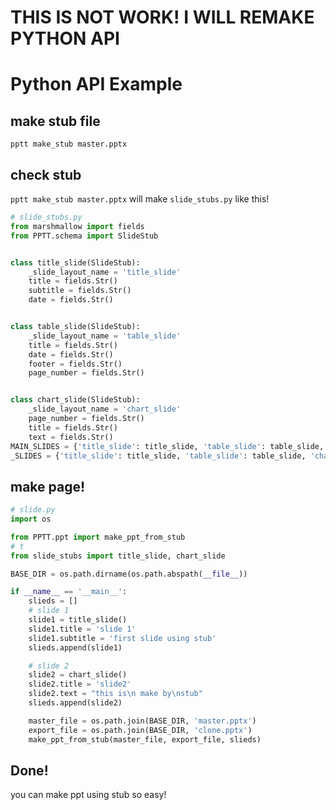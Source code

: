 # THIS IS NOT WORK! I WILL REMAKE PYTHON API

# Python API Example

## make stub file
```shell script
pptt make_stub master.pptx
```
## check stub
`pptt make_stub master.pptx` will make `slide_stubs.py` like this!
```python
# slide_stubs.py
from marshmallow import fields
from PPTT.schema import SlideStub


class title_slide(SlideStub):
    _slide_layout_name = 'title_slide'
    title = fields.Str()
    subtitle = fields.Str()
    date = fields.Str()


class table_slide(SlideStub):
    _slide_layout_name = 'table_slide'
    title = fields.Str()
    date = fields.Str()
    footer = fields.Str()
    page_number = fields.Str()


class chart_slide(SlideStub):
    _slide_layout_name = 'chart_slide'
    page_number = fields.Str()
    title = fields.Str()
    text = fields.Str()
MAIN_SLIDES = {'title_slide': title_slide, 'table_slide': table_slide, 'chart_slide': chart_slide}
_SLIDES = {'title_slide': title_slide, 'table_slide': table_slide, 'chart_slide': chart_slide}

```

## make page!
```python
# slide.py
import os

from PPTT.ppt import make_ppt_from_stub
# t
from slide_stubs import title_slide, chart_slide

BASE_DIR = os.path.dirname(os.path.abspath(__file__))

if __name__ == '__main__':
    slieds = []
    # slide 1
    slide1 = title_slide()
    slide1.title = 'slide 1'
    slide1.subtitle = 'first slide using stub'
    slieds.append(slide1)

    # slide 2
    slide2 = chart_slide()
    slide2.title = 'slide2'
    slide2.text = "this is\n make by\nstub"
    slieds.append(slide2)

    master_file = os.path.join(BASE_DIR, 'master.pptx')
    export_file = os.path.join(BASE_DIR, 'clone.pptx')
    make_ppt_from_stub(master_file, export_file, slieds)
```

## Done!
you can make ppt using stub so easy! 